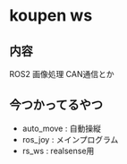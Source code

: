 # koupen ws
## 内容
ROS2
画像処理
CAN通信とか

## 今つかってるやつ
- auto_move : 自動操縦
- ros_joy : メインプログラム
- rs_ws : realsense用